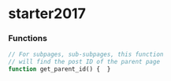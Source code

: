 # starter2017
### Functions

```php 
// For subpages, sub-subpages, this function
// will find the post ID of the parent page
function get_parent_id() {  }
```
